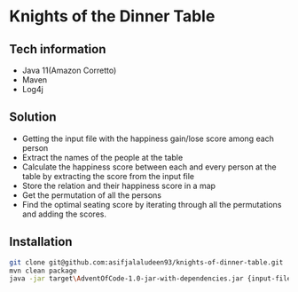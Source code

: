 # Knights of the Dinner Table   

## Tech information
- Java 11(Amazon Corretto)
- Maven
- Log4j


## Solution
- Getting the input file with the happiness gain/lose score among each person
- Extract the names of the people at the table
- Calculate the happiness score between each and every person at the table by extracting the score from the input file
- Store the relation and their happiness score in a map
- Get the permutation of all the persons
- Find the optimal seating score by iterating through all the permutations and adding the scores.


## Installation
```sh
git clone git@github.com:asifjalaludeen93/knights-of-dinner-table.git
mvn clean package
java -jar target\AdventOfCode-1.0-jar-with-dependencies.jar {input-file-path}
```
